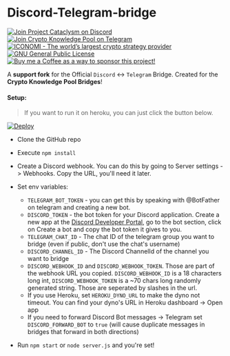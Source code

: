 # Discord-Telegram-bridge
<p align="left">
    <a href="https://discord.gg/8bB837HRPb">
        <img src="https://img.shields.io/discord/901483173928661053?label=Discord%20-%20Project%20Cataclysm&logo=discord" alt="Join Project Cataclysm on Discord">
    </a> <a href="https://telegram.me/CKP_Robot?start=1684098549">
        <img src="https://img.shields.io/badge/Telegram_--_Crypto_Knowledge_Pool-Join-blue?logo=telegram" alt="Join Crypto Knowledge Pool on Telegram">
    </a> <a href="https://www.iconomi.com/register?ref=JdFzz">
        <img src="https://img.shields.io/badge/ICONOMI-Join-blue?logo=bitcoin&logoColor=white" alt="ICONOMI - The world’s largest crypto strategy provider">
    </a> <a href="https://github.com/Rikj000/Discord-Telegram-Bridge/blob/development/LICENSE">
        <img src="https://img.shields.io/github/license/Rikj000/Discord-Telegram-Bridge?label=License&logo=gnu" alt="GNU General Public License">
    </a> <a href="https://www.buymeacoffee.com/Rikj000">
        <img src="https://img.shields.io/badge/-Buy%20me%20a%20Coffee!-FFDD00?logo=buy-me-a-coffee&logoColor=black" alt="Buy me a Coffee as a way to sponsor this project!">
    </a>
</p>

A **support fork** for the Official `Discord` ↔️ `Telegram` Bridge. 
Created for the **Crypto Knowledge Pool Bridges**!

#### Setup:
> If you want to run it on heroku, you can just click the button below. 

[![Deploy](https://www.herokucdn.com/deploy/button.svg)](https://heroku.com/deploy?template=https://github.com/Rikj000/Discord-Telegram-Bridge)

* Clone the GitHub repo
* Execute `npm install`
* Create a Discord webhook. You can do this by going to Server settings -> Webhooks. Copy the URL, you'll need it later.
* Set env variables:
    - `TELEGRAM_BOT_TOKEN` - you can get this by speaking with @BotFather on telegram and creating a new bot.
    - `DISCORD_TOKEN` - the bot token for your Discord application. Create a new app at the [Discord Developer Portal](https://discord.com/developers/applications), go to the bot section, click on Create a bot and copy the bot token it gives to you.
    - `TELEGRAM_CHAT_ID` - The chat ID of the telegram group you want to bridge (even if public, don't use the chat's username)
    - `DISCORD_CHANNEL_ID` - The Discord ChannelId of the channel you want to bridge
    - `DISCORD_WEBHOOK_ID` and `DISCORD_WEBHOOK_TOKEN`. Those are part of the webhook URL you copied. `DISCORD_WEBHOOK_ID` is a 18 characters long int, `DISCORD_WEBHOOK_TOKEN` is a ~70 chars long randomly generated string. Those are seperated by slashes in the url.
    - If you use Heroku, set `HEROKU_DYNO_URL` to make the dyno not timeout. You can find your dyno's URL in Heroku dashboard -> Open app
    - If you need to forward Discord Bot messages -> Telegram set `DISCORD_FORWARD_BOT` to `true`  (will cause duplicate messages in bridges that forward in both directions)

* Run `npm start` or `node server.js` and you're set!
